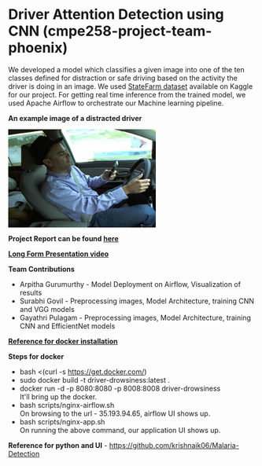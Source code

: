 # Driver Attention Detection using CNN (cmpe258-project-team-phoenix)

We developed a model which classifies a given image into one of the ten classes defined for distraction or safe driving based on the activity the driver is doing in an image. We used [StateFarm dataset](https://www.kaggle.com/c/state-farm-distracted-driver-detection) available on Kaggle for our project. For getting real time inference from the trained model, we used Apache Airflow to orchestrate our Machine learning pipeline.  

**An example image of a distracted driver** 

<a href="url"><img src="https://raw.githubusercontent.com/surabhigovil/cmpe258-project-team-phoenix/main/data/imgs/train/c3/img_101200.jpg" align="center" height="200" width="300" ></a>

**Project Report can be found [here](https://github.com/surabhigovil/cmpe258-project-team-phoenix/blob/main/documentation/Project%20Paper.pdf)**

**[Long Form Presentation video](https://drive.google.com/file/d/1aitEVYH6J2n6SpBenH2MLuebYsktXkMN/view?usp=sharing)**

**Team Contributions**
* Arpitha Gurumurthy - Model Deployment on Airflow, Visualization of results
* Surabhi Govil - Preprocessing images, Model Architecture, training CNN and VGG models
* Gayathri Pulagam - Preprocessing images, Model Architecture, training CNN and EfficientNet models

**[Reference for docker installation](https://towardsdatascience.com/10-minutes-to-building-a-machine-learning-pipeline-with-apache-airflow-53cd09268977)**

**Steps for docker**
* bash <(curl -s https://get.docker.com/)
* sudo docker build -t driver-drowsiness:latest .
* docker run -d -p 8080:8080 -p 8008:8008 driver-drowsiness <br/>
It'll bring up the docker.
* bash scripts/nginx-airflow.sh </br>
On browsing to the url - 35.193.94.65, airflow UI shows up.
* bash scripts/nginx-app.sh </br>
On running the above command, our application UI shows up.


**Reference for python and UI** -
https://github.com/krishnaik06/Malaria-Detection

